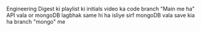Engineering Digest ki playlist ki initials video ka code branch "Main me ha" 
API vala or mongoDB lagbhak same hi ha isliye sirf mongoDB vala save kia ha branch "mongo" me
